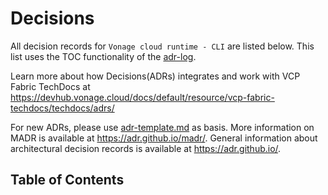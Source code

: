 # Decisions

All decision records for `Vonage cloud runtime - CLI` are listed below. This list uses the TOC functionality of the [adr-log](https://github.com/adr/adr-log).  

Learn more about how Decisions(ADRs) integrates and work with VCP Fabric TechDocs at <https://devhub.vonage.cloud/docs/default/resource/vcp-fabric-techdocs/techdocs/adrs/> 

For new ADRs, please use [adr-template.md](adr-template.md) as basis.
More information on MADR is available at <https://adr.github.io/madr/>.
General information about architectural decision records is available at <https://adr.github.io/>.

## Table of Contents

<!-- DO NOT DELETE adrlog section below. It is populated via automation -->
<!-- adrlog -->

<!-- adrlogstop -->


